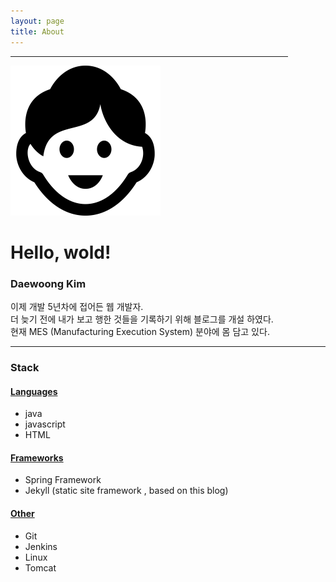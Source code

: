 ```yaml
---
layout: page
title: About
---
```


<hr style="width:88%">
<img class="me" src="/public/meicon.jpg"/>

# Hello, wold!



### Daewoong Kim

이제 개발 5년차에 접어든 웹 개발자.  
더 늦기 전에 내가 보고 행한 것들을 기록하기 위해 블로그를 개설 하였다.  
현재 MES (Manufacturing Execution System) 분야에 몸 담고 있다.     

----------



### Stack

#### <u>Languages</u>

* java
* javascript 
* HTML 

#### <u>Frameworks</u>

* Spring Framework
* Jekyll (static site framework , based on this blog)

#### <u>Other</u>

* Git
* Jenkins
* Linux 
* Tomcat